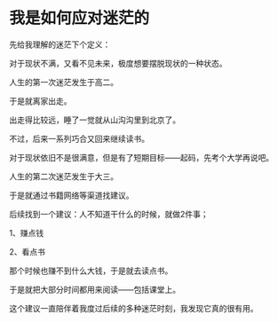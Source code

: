 # 我是如何应对迷茫的

先给我理解的迷茫下个定义：

对于现状不满，又看不见未来，极度想要摆脱现状的一种状态。



人生的第一次迷茫发生于高二。

于是就离家出走。

出走得比较远，睡了一觉就从山沟沟里到北京了。

不过，后来一系列巧合又回来继续读书。

对于现状依旧不是很满意，但是有了短期目标——起码，先考个大学再说吧。

人生的第二次迷茫发生于大三。

于是就通过书籍网络等渠道找建议。

后续找到一个建议：人不知道干什么的时候，就做2件事；

1、赚点钱

2、看点书

那个时候也赚不到什么大钱，于是就去读点书。

于是就把大部分时间都用来阅读——包括课堂上。

这个建议一直陪伴着我度过后续的多种迷茫时刻，我发现它真的很有用。





